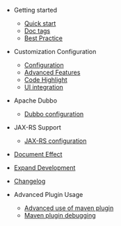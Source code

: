- Getting started
  - [Quick start](start/quickstart.md "Quick start")
  - [Doc tags](start/javadoc.md "Doc tags")
  - [Best Practice](start/bestPractice.md "Best Practice")

- Customization Configuration
  - [Configuration](diy/config.md "Configuration")
  - [Advanced Features](diy/advancedFeatures.md)
  - [Code Highlight](diy/highlight.md)
  - [UI integration](diy/integrated.md)

- Apache Dubbo
  - [Dubbo configuration](en/dubbo/dubbo.md "Dubbo")
- JAX-RS Support
  - [JAX-RS configuration](en/jaxrs/jaxrs.md)
- [Document Effect](docsImages.md)
- [Expand Development](expand.md)
- [Changelog](changelog.md "Changelog")

- Advanced Plugin Usage
  - [Advanced use of maven plugin](en/plugins/maven_plugin.md "maven插件")
  - [Maven plugin debugging](en/plugins/maven-plugin-debug.md "maven插件调试")
